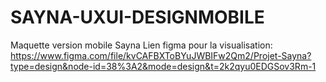 # SAYNA-UXUI-DESIGNMOBILE
Maquette version mobile Sayna
Lien figma pour la visualisation: https://www.figma.com/file/kvCAFBXToBYuJWBIFw2Qm2/Projet-Sayna?type=design&node-id=38%3A2&mode=design&t=2k2qyu0EDGSov3Rm-1
